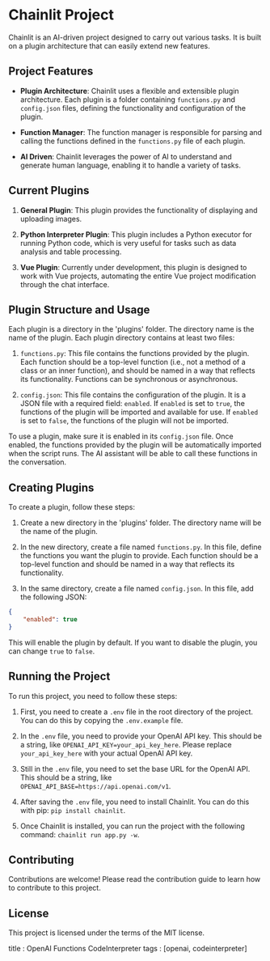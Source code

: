# Chainlit Project

Chainlit is an AI-driven project designed to carry out various tasks. It is built on a plugin architecture that can easily extend new features.

## Project Features

- **Plugin Architecture**: Chainlit uses a flexible and extensible plugin architecture. Each plugin is a folder containing `functions.py` and `config.json` files, defining the functionality and configuration of the plugin.

- **Function Manager**: The function manager is responsible for parsing and calling the functions defined in the `functions.py` file of each plugin.

- **AI Driven**: Chainlit leverages the power of AI to understand and generate human language, enabling it to handle a variety of tasks.

## Current Plugins

1. **General Plugin**: This plugin provides the functionality of displaying and uploading images.

2. **Python Interpreter Plugin**: This plugin includes a Python executor for running Python code, which is very useful for tasks such as data analysis and table processing.

3. **Vue Plugin**: Currently under development, this plugin is designed to work with Vue projects, automating the entire Vue project modification through the chat interface.

## Plugin Structure and Usage

Each plugin is a directory in the 'plugins' folder. The directory name is the name of the plugin. Each plugin directory contains at least two files:

1. `functions.py`: This file contains the functions provided by the plugin. Each function should be a top-level function (i.e., not a method of a class or an inner function), and should be named in a way that reflects its functionality. Functions can be synchronous or asynchronous.

2. `config.json`: This file contains the configuration of the plugin. It is a JSON file with a required field: `enabled`. If `enabled` is set to `true`, the functions of the plugin will be imported and available for use. If `enabled` is set to `false`, the functions of the plugin will not be imported.

To use a plugin, make sure it is enabled in its `config.json` file. Once enabled, the functions provided by the plugin will be automatically imported when the script runs. The AI assistant will be able to call these functions in the conversation.

## Creating Plugins

To create a plugin, follow these steps:

1. Create a new directory in the 'plugins' folder. The directory name will be the name of the plugin.

2. In the new directory, create a file named `functions.py`. In this file, define the functions you want the plugin to provide. Each function should be a top-level function and should be named in a way that reflects its functionality.

3. In the same directory, create a file named `config.json`. In this file, add the following JSON:

```json
{
    "enabled": true
}
```

This will enable the plugin by default. If you want to disable the plugin, you can change `true` to `false`.

## Running the Project

To run this project, you need to follow these steps:

1. First, you need to create a `.env` file in the root directory of the project. You can do this by copying the `.env.example` file.

2. In the `.env` file, you need to provide your OpenAI API key. This should be a string, like `OPENAI_API_KEY=your_api_key_here`. Please replace `your_api_key_here` with your actual OpenAI API key.

3. Still in the `.env` file, you need to set the base URL for the OpenAI API. This should be a string, like `OPENAI_API_BASE=https://api.openai.com/v1`.

4. After saving the `.env` file, you need to install Chainlit. You can do this with pip: `pip install chainlit`.

5. Once Chainlit is installed, you can run the project with the following command: `chainlit run app.py -w`.

## Contributing

Contributions are welcome! Please read the contribution guide to learn how to contribute to this project.

## License

This project is licensed under the terms of the MIT license.

title : OpenAI Functions CodeInterpreter
tags : [openai, codeinterpreter]